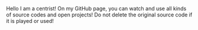Hello
I am a centrist!
On my GitHub page, you can watch and use all kinds of source codes and open projects!
Do not delete the original source code if it is played or used!
